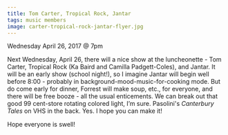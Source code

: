 ```yaml
---
title: Tom Carter, Tropical Rock, Jantar
tags: music members
image: carter-tropical-rock-jantar-flyer.jpg
---
```


Wednesday April 26, 2017 @ 7pm

Next Wednesday, April 26, there will a nice show at the luncheonette - Tom
Carter, Tropical Rock (Ka Baird and Camilla Padgett-Coles), and Jantar. It
will be an early show (school night!), so I imagine Jantar will begin well
before 8:00 - probably in background-mood-music-for-cooking mode. But do come
early for dinner, Forrest will make soup, etc., for everyone, and there will
be free booze - all the usual enticements. We can break out that good 99
cent-store rotating colored light, I’m sure. Pasolini's _Canterbury Tales_ on
VHS in the back. Yes. I hope you can make it!

Hope everyone is swell!

